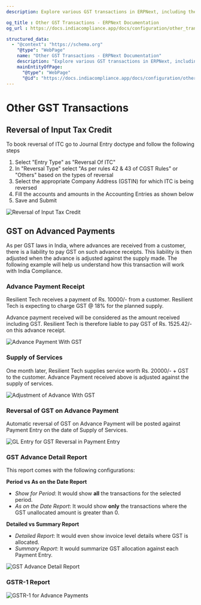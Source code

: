 ```yaml
---
description: Explore various GST transactions in ERPNext, including the reversal of Input Tax Credit and GST on advanced payments.

og_title : Other GST Transactions - ERPNext Documentation
og_url : https://docs.indiacompliance.app/docs/configuration/other_transaction

structured_data:
  - "@context": "https://schema.org"
    "@type": "WebPage"
    name: "Other GST Transactions - ERPNext Documentation"
    description: "Explore various GST transactions in ERPNext, including the reversal of Input Tax Credit and GST on advanced payments."
    mainEntityOfPage:
      "@type": "WebPage"
      "@id": "https://docs.indiacompliance.app/docs/configuration/other_transaction"
---
```


# Other GST Transactions

## Reversal of Input Tax Credit

To book reversal of ITC go to Journal Entry doctype and follow the following steps

1. Select "Entry Type" as "Reversal Of ITC"
2. In "Reversal Type" select "As per rules 42 &amp; 43 of CGST Rules" or "Others" based on the types of reversal
3. Select the appropriate Company Address (GSTIN) for which ITC is being reversed
4. Fill the accounts and amounts in the Accounting Entries as shown below
5. Save and Submit

![Reversal of Input Tax Credit](./assets/reversal_of_itc.png)


## GST on Advanced Payments

As per GST laws in India, where advances are received from a customer, there is a liability to pay GST on such advance receipts. This liability is then adjusted when the advance is adjusted against the supply made. The following example will help us understand how this transaction will work with India Compliance.

### Advance Payment Receipt

Resilient Tech receives a payment of Rs. 10000/- from a customer. Resilient Tech is expecting to charge GST @ 18% for the planned supply.

Advance payment received will be considered as the amount received including GST. Resilient Tech is therefore liable to pay GST of Rs. 1525.42/- on this advance receipt.

![Advance Payment With GST](./assets/advace_payment_with_gst.png)

### Supply of Services

One month later, Resilient Tech supplies service worth Rs. 20000/- + GST to the customer. Advance Payment received above is adjusted against the supply of services.

![Adjustment of Advance With GST](./assets/adjustment_of_advance_with_gst.png)

### Reversal of GST on Advance Payment

Automatic reversal of GST on Advance Payment will be posted against Payment Entry on the date of Supply of Services.

![GL Entry for GST Reversal in Payment Entry](./assets/gl_entry_gst_reversal_in_payment_entry.png)

### GST Advance Detail Report

This report comes with the following configurations:

**Period vs As on the Date Report**
- *Show for Period*: It would show **all** the transactions for the selected period.
- *As on the Date Report*: It would show **only** the transactions where the GST unallocated amount is greater than 0.

**Detailed vs Summary Report**
- *Detailed Report*: It would even show invoice level details where GST is allocated.
- *Summary Report*: It would summarize GST allocation against each Payment Entry.

![GST Advance Detail Report](./assets/gst_advance_detail_report.png)

### GSTR-1 Report

![GSTR-1 for Advance Payments](./assets/gstr_1_for_advance_payments.png)
